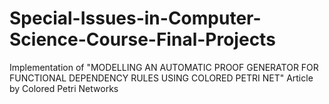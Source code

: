 # Special-Issues-in-Computer-Science-Course-Final-Projects

Implementation of "MODELLING AN AUTOMATIC PROOF GENERATOR FOR FUNCTIONAL DEPENDENCY RULES USING COLORED PETRI NET" Article by Colored Petri Networks

